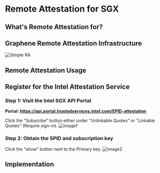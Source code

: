 # Remote Attestation for SGX
## What's Remote Attestation for?

## Graphene Remote Attestation Infrastructure

![Simple RA](https://user-images.githubusercontent.com/339249/62333287-78fe6280-b488-11e9-8996-5bab4c7a890e.png)

## Remote Attestation Usage

## Register for the Intel Attestation Service
### Step 1: Visit the Intel SGX API Portal

**Portal: https://api.portal.trustedservices.intel.com/EPID-attestation**

Click the "Subscribe" button either under "Unlinkable Quotes" or "Linkable Quotes" (Require sign-in).
![image1](https://user-images.githubusercontent.com/339249/62289388-3440e000-b424-11e9-93ee-bc5df508ecf7.png)

### Step 2: Obtain the SPID and subscription key
Click the "show" button next to the Primary key.
![image2](https://user-images.githubusercontent.com/339249/62289625-d19c1400-b424-11e9-92a1-4494efef4c2a.png)

## Implementation